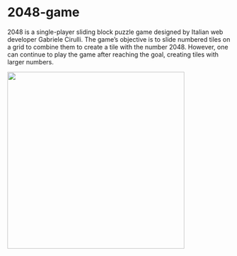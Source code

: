 # 2048-game
2048 is a single-player sliding block puzzle game designed by Italian web developer Gabriele Cirulli. The game’s objective is to slide numbered tiles on a grid to combine them to create a tile with the number 2048. However, one can continue to play the game after reaching the goal, creating tiles with larger numbers.

<img src="https://user-images.githubusercontent.com/85441275/233794929-6cff330a-5748-4528-9fdd-8b28332eff5f.png" width="400" height="400">
